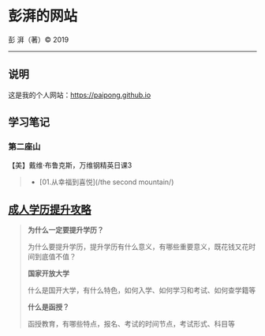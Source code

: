 # 彭湃的网站

彭 湃（著）&copy; 2019

---

## 说明

这是我的个人网站：https://paipong.github.io

## 学习笔记

### 第二座山

【美】戴维·布鲁克斯，万维钢精英日课3

> - [01.从幸福到喜悦](/the second mountain/)



## [成人学历提升攻略](https://paipong.github.io/paipong.github.io-adult-education/#/)
>
>**为什么一定要提升学历？**
>
> 为什么要提升学历，提升学历有什么意义，有哪些重要意义，既花钱又花时间到底值不值？
>
>**国家开放大学**
>
>什么是国开大学，有什么特色，如何入学、如何学习和考试、如何查学籍等
>
>**什么是函授？**
>
> 函授教育，有哪些特点，报名、考试的时间节点，考试形式、科目等
